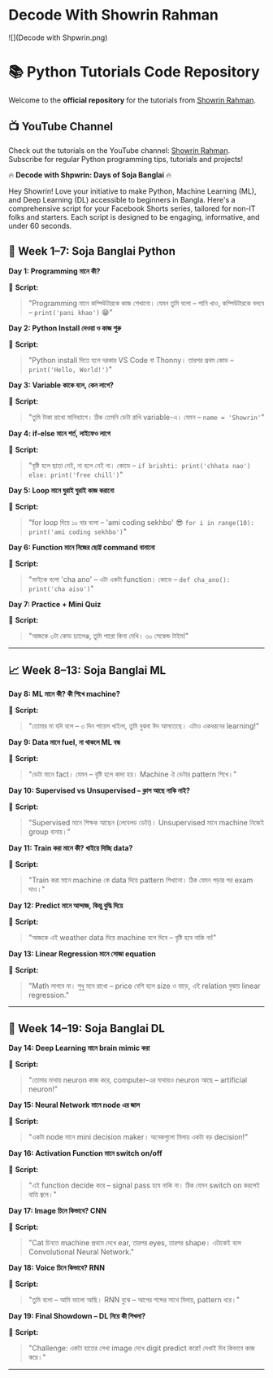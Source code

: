 # Decode With Showrin Rahman

![](Decode with Shpwrin.png)

# 📚 Python Tutorials Code Repository  

Welcome to the **official repository** for the  tutorials from [Showrin Rahman](https://www.youtube.com/@showrin20).
## 📺 **YouTube Channel**  
Check out the tutorials on the YouTube channel: [Showrin Rahman](https://www.youtube.com/@showrin20). Subscribe for regular Python programming tips, tutorials and projects!  

🔥 **Decode with Shpwrin: Days of Soja Banglai** 🔥

Hey Showrin! Love your initiative to make Python, Machine Learning (ML), and Deep Learning (DL) accessible to beginners in Bangla. Here's a comprehensive script for your Facebook Shorts series, tailored for non-IT folks and starters. Each script is designed to be engaging, informative, and under 60 seconds.



## 🐍 Week 1–7: **Soja Banglai Python**

**Day 1: Programming মানে কী?**

🎥 **Script:**

> "Programming মানে কম্পিউটারকে কাজ শেখানো। যেমন তুমি বলো – পানি খাও, কম্পিউটারকে বলবে – `print('pani khao')` 😁"

**Day 2: Python Install দেওয়া ও কাজ শুরু**

🎥 **Script:**

> "Python install দিতে হলে দরকার VS Code বা Thonny। তারপর প্রথম কোড – `print('Hello, World!')`"

**Day 3: Variable কাকে বলে, কেন লাগে?**

🎥 **Script:**

> "তুমি টাকা রাখো মানিব্যাগে। ঠিক তেমনি ডেটা রাখি variable-এ। যেমন – `name = 'Showrin'`"

**Day 4: if-else মানে শর্ত, লাইফেও লাগে**

🎥 **Script:**

> "বৃষ্টি হলে ছাতা নেই, না হলে নেই না। কোডে – `if brishti: print('chhata nao') else: print('free chill')`"

**Day 5: Loop মানে ঘুরাই ঘুরাই কাজ করানো**

🎥 **Script:**

> "for loop দিয়ে ১০ বার বলো – 'ami coding sekhbo' 😎 `for i in range(10): print('ami coding sekhbo')`"

**Day 6: Function মানে নিজের ছোট্ট command বানানো**

🎥 **Script:**

> "ভাইকে বলো 'cha ano' – এটা একটা function। কোডে – `def cha_ano(): print('cha aiso')`"

**Day 7: Practice + Mini Quiz**

🎥 **Script:**

> "আজকে ৩টা কোড চ্যালেঞ্জ, তুমি পারো কিনা দেখি। ৩০ সেকেন্ড টাইম!"

---

## 📈 Week 8–13: **Soja Banglai ML**

**Day 8: ML মানে কী? কী শিখে machine?**

🎥 **Script:**

> "তোমার মা যদি বলে – ৩ দিন পায়েস খাইলা, তুমি বুঝবা ঈদ আসতেছে। এটাও একধরনের learning!"

**Day 9: Data মানে fuel, না থাকলে ML বন্ধ**

🎥 **Script:**

> "ডেটা মানে fact। যেমন – বৃষ্টি হলে কাদা হয়। Machine ঐ ডেটার pattern শিখে।"

**Day 10: Supervised vs Unsupervised – ক্লাস আছে নাকি নাই?**

🎥 **Script:**

> "Supervised মানে শিক্ষক আছেন (লেবেলড ডেটা)। Unsupervised মানে machine নিজেই group বানায়।"

**Day 11: Train করা মানে কী? খাইয়ে দিচ্ছি data?**

🎥 **Script:**

> "Train করা মানে machine কে data দিয়ে pattern শিখানো। ঠিক যেমন পড়ার পর exam দাও।"

**Day 12: Predict মানে আন্দাজ, কিন্তু বুদ্ধি দিয়ে**

🎥 **Script:**

> "আজকে এই weather data দিয়ে machine বলে দিবে – বৃষ্টি হবে নাকি না!"

**Day 13: Linear Regression মানে সোজা equation**

🎥 **Script:**

> "Math লাগবে না। শুধু মনে রাখো – price বেশি হলে size ও বাড়ে, এই relation বুঝায় linear regression."

---

## 🧠 Week 14–19: **Soja Banglai DL**

**Day 14: Deep Learning মানে brain mimic করা**

🎥 **Script:**

> "তোমার মাথায় neuron কাজ করে, computer-এর মাথায়ও neuron আছে – artificial neuron!"

**Day 15: Neural Network মানে node এর জাল**

🎥 **Script:**

> "একটা node মানে mini decision maker। অনেকগুলো মিলায় একটা বড় decision!"

**Day 16: Activation Function মানে switch on/off**

🎥 **Script:**

> "এই function decide করে – signal pass হবে নাকি না। ঠিক যেমন switch on করলেই বাত্তি জ্বলে।"

**Day 17: Image চিনে কিভাবে? CNN**

🎥 **Script:**

> "Cat চিনতে machine প্রথমে দেখে ear, তারপর eyes, তারপর shape। এটাকেই বলে Convolutional Neural Network."

**Day 18: Voice চিনে কিভাবে? RNN**

🎥 **Script:**

> "তুমি বলো – আমি ভালো আছি। RNN বুঝে – আগের শব্দের সাথে মিলায়, pattern ধরে।"

**Day 19: Final Showdown – DL নিয়ে কী শিখলা?**

🎥 **Script:**

> "Challenge: একটা হাতের লেখা image দেখে digit predict করো! দেখাই দিব কিভাবে কাজ করে।"

---
